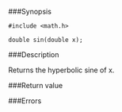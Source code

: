 ###Synopsis

`#include <math.h>`

`double sin(double x);`

###Description

Returns the hyperbolic sine of x.

###Return value

###Errors
